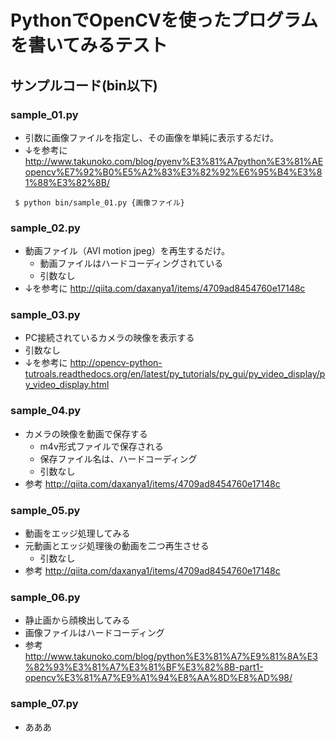 # PythonでOpenCVを使ったプログラムを書いてみるテスト

## サンプルコード(bin以下)

### sample_01.py

* 引数に画像ファイルを指定し、その画像を単純に表示するだけ。
* ↓を参考に
  http://www.takunoko.com/blog/pyenv%E3%81%A7python%E3%81%AEopencv%E7%92%B0%E5%A2%83%E3%82%92%E6%95%B4%E3%81%88%E3%82%8B/

```
 $ python bin/sample_01.py {画像ファイル}
```

### sample_02.py

* 動画ファイル（AVI motion jpeg）を再生するだけ。
  * 動画ファイルはハードコーディングされている
  * 引数なし
* ↓を参考に
  http://qiita.com/daxanya1/items/4709ad8454760e17148c

### sample_03.py

* PC接続されているカメラの映像を表示する
* 引数なし
* ↓を参考に
  http://opencv-python-tutroals.readthedocs.org/en/latest/py_tutorials/py_gui/py_video_display/py_video_display.html

### sample_04.py

* カメラの映像を動画で保存する
  * m4v形式ファイルで保存される
  * 保存ファイル名は、ハードコーディング
  * 引数なし
* 参考
  http://qiita.com/daxanya1/items/4709ad8454760e17148c

### sample_05.py

* 動画をエッジ処理してみる
* 元動画とエッジ処理後の動画を二つ再生させる
  * 引数なし
* 参考
  http://qiita.com/daxanya1/items/4709ad8454760e17148c


### sample_06.py

* 静止画から顔検出してみる
* 画像ファイルはハードコーディング
* 参考
  http://www.takunoko.com/blog/python%E3%81%A7%E9%81%8A%E3%82%93%E3%81%A7%E3%81%BF%E3%82%8B-part1-opencv%E3%81%A7%E9%A1%94%E8%AA%8D%E8%AD%98/


### sample_07.py

* あああ
